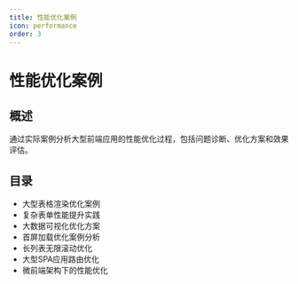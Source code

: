 ```yaml
---
title: 性能优化案例
icon: performance
order: 3
---
```


# 性能优化案例

## 概述
通过实际案例分析大型前端应用的性能优化过程，包括问题诊断、优化方案和效果评估。

## 目录
- 大型表格渲染优化案例
- 复杂表单性能提升实践
- 大数据可视化优化方案
- 首屏加载优化案例分析
- 长列表无限滚动优化
- 大型SPA应用路由优化
- 微前端架构下的性能优化
